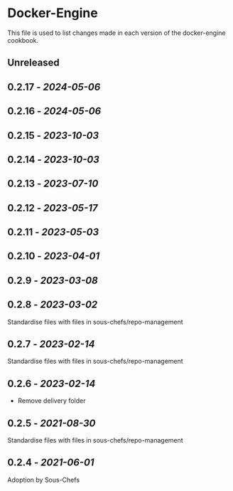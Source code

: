 # Docker-Engine

This file is used to list changes made in each version of the docker-engine cookbook.

## Unreleased

## 0.2.17 - *2024-05-06*

## 0.2.16 - *2024-05-06*

## 0.2.15 - *2023-10-03*

## 0.2.14 - *2023-10-03*

## 0.2.13 - *2023-07-10*

## 0.2.12 - *2023-05-17*

## 0.2.11 - *2023-05-03*

## 0.2.10 - *2023-04-01*

## 0.2.9 - *2023-03-08*

## 0.2.8 - *2023-03-02*

Standardise files with files in sous-chefs/repo-management

## 0.2.7 - *2023-02-14*

Standardise files with files in sous-chefs/repo-management

## 0.2.6 - *2023-02-14*

- Remove delivery folder

## 0.2.5 - *2021-08-30*

Standardise files with files in sous-chefs/repo-management

## 0.2.4 - *2021-06-01*

Adoption by Sous-Chefs
